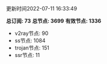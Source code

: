 更新时间2022-07-11 16:33:49

**总订阅: 73**
**总节点: 3699**
**有效节点: 1336**
- v2ray节点: 90
- ss节点: 1084
- trojan节点: 151
- ssr节点: 11
